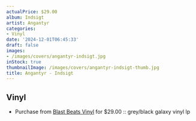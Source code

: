 ```yaml
---
actualPrice: $29.00
album: Indsigt
artist: Angantyr
categories:
- Vinyl
date: '2024-12-01T06:45:33'
draft: false
images:
- /images/covers/angantyr-indsigt.jpg
inStock: true
thumbnailImage: /images/covers/angantyr-indsigt-thumb.jpg
title: Angantyr - Indsigt
---
```


## Vinyl
* Purchase from [Blast Beats Vinyl](https://blastbeatsvinyl.com/products/angantyr-indsigt-grey-black-galaxy-vinyl-lp) for $29.00 :: grey/black galaxy vinyl lp
